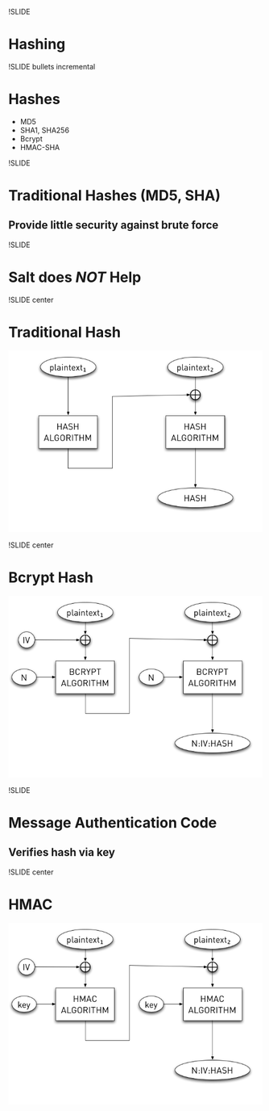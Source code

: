 !SLIDE
# Hashing #

!SLIDE bullets incremental
# Hashes #

* MD5
* SHA1, SHA256
* Bcrypt
* HMAC-SHA

!SLIDE
# Traditional Hashes (MD5, SHA) #
## Provide little security against brute force ##

!SLIDE
# Salt does *NOT* Help #

!SLIDE center
# Traditional Hash #
![Traditional Hash](traditional_hash.png)

!SLIDE center
# Bcrypt Hash #
![Bcrypt Hash](bcrypt_hash.png)

!SLIDE
# Message Authentication Code #
## Verifies hash via key ##

!SLIDE center
# HMAC #
![HMAC](hmac_hash.png)
